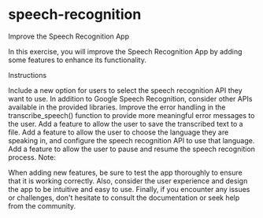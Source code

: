# speech-recognition

Improve the Speech Recognition App

In this exercise, you will improve the Speech Recognition App by adding some features to enhance its functionality.


Instructions

Include a new option for users to select the speech recognition API they want to use. In addition to Google Speech Recognition, consider other APIs available in the provided libraries.
Improve the error handling in the transcribe_speech() function to provide more meaningful error messages to the user.
Add a feature to allow the user to save the transcribed text to a file.
Add a feature to allow the user to choose the language they are speaking in, and configure the speech recognition API to use that language.
Add a feature to allow the user to pause and resume the speech recognition process.
Note:

When adding new features, be sure to test the app thoroughly to ensure that it is working correctly. Also, consider the user experience and design the app to be intuitive and easy to use. Finally, if you encounter any issues or challenges, don't hesitate to consult the documentation or seek help from the community.

